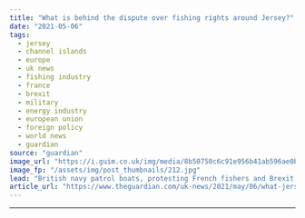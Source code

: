 ```yaml
---
title: "What is behind the dispute over fishing rights around Jersey?"
date: "2021-05-06"
tags: 
  - jersey
  - channel islands
  - europe
  - uk news
  - fishing industry
  - france
  - brexit
  - military
  - energy industry
  - european union
  - foreign policy
  - world news
  - guardian
source: "guardian"
image_url: "https://i.guim.co.uk/img/media/8b50750c6c91e956b41ab596ae0b85064667981a/0_182_5472_3283/master/5472.jpg?width=460&quality=85&auto=format&fit=max&s=678adcf6a3806e161c39b55ad2f8fefc"
image_fp: "/assets/img/post_thumbnails/212.jpg"
lead: "British navy patrol boats, protesting French fishers and Brexit – a summary of the escalating rowThe immediate threat to which the prime minister was apparently responding when he dispatched the patrol vessels on Wednesday evening was a mooted blocka..."
article_url: "https://www.theguardian.com/uk-news/2021/may/06/what-jersey-fishing-rights-dispute-boris-johnson-patrol-boats"
---
```


---
